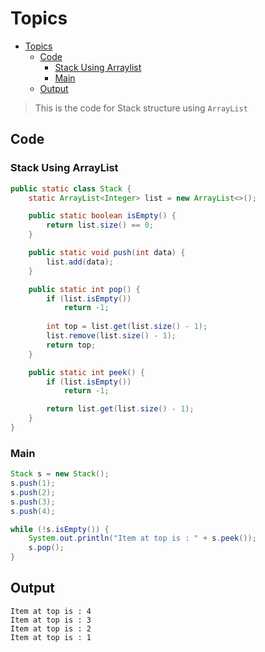 # Topics
- [Topics](#Topics)
  - [Code](#Code)
    - [Stack Using Arraylist](#Stack-Using-Arraylist) 
    - [Main](#Main) 
  - [Output](#Output)

> This is the code for Stack structure using `ArrayList`

## Code
### Stack Using ArrayList
```Java
public static class Stack {
    static ArrayList<Integer> list = new ArrayList<>();

    public static boolean isEmpty() {
        return list.size() == 0;
    }

    public static void push(int data) {
        list.add(data);
    }

    public static int pop() {
        if (list.isEmpty())
            return -1;
        
        int top = list.get(list.size() - 1);
        list.remove(list.size() - 1);
        return top;
    }

    public static int peek() {
        if (list.isEmpty())
            return -1;

        return list.get(list.size() - 1);
    }
}
```
### Main
```Java
Stack s = new Stack();
s.push(1);
s.push(2);
s.push(3);
s.push(4);

while (!s.isEmpty()) {
    System.out.println("Item at top is : " + s.peek());
    s.pop();
}
```

## Output
```
Item at top is : 4
Item at top is : 3
Item at top is : 2
Item at top is : 1
```
